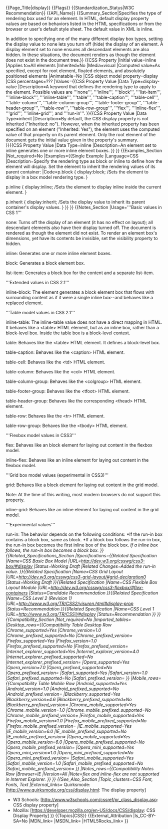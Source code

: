 {{Page_Title|display}}
{{Flags}}
{{Standardization_Status|W3C Recommendation}}
{{API_Name}}
{{Summary_Section|Specifies the type of rendering box used for an element. In HTML, default display property values are based on behaviors listed in the HTML specifications or from the browser or user's default style sheet. The default value in XML is inline.

In addition to specifying one of the many different display box types, setting the display value to none lets you turn off (hide) the display of an element. A display element set to none ensures all descendant elements are also hidden. In these situations, the document renders as though the element does not exist in the document tree.}}
{{CSS Property
|Initial value=inline
|Applies to=All elements
|Inherited=No
|Media=visual
|Computed value=As specified, except for root element, floated elements, and absolutely positioned elements
|Animatable=No
|CSS object model property=display
|CSS percentages=???
|Values={{CSS Property Value
|Data Type=display-value
|Description=A keyword that defines the rendering type to apply to the element. Possible values are '''none''', '''inline''', '''block''', '''list-item''', '''inline-block''', '''inline-table''', '''table''', '''table-caption''', '''table-cell''', '''table-column''', '''table-column-group''', '''table-footer-group''', '''table-header-group''', '''table-row''', '''table-row-group''', '''flex''', '''inline-flex''', '''grid''', '''inline-grid''', and '''run-in'''.
}}{{CSS Property Value
|Data Type=inherit
|Description=By default, the CSS display property is not inherited ("Inherited: no"). However, when the inherited property has been specified on an element ("Inherited: Yes"), the element uses the computed value of that property on its parent element. Only the root element of the document gets the initial value given in the property's summary.  
}}{{CSS Property Value
|Data Type=inline
|Description=An element set to inline generates one or more inline element boxes.
}}
}}
{{Examples_Section
|Not_required=No
|Examples={{Single Example
|Language=CSS
|Description=Specify the rendering type as block or inline to define how the element will display. Set the element to inherit the rendering values of its parent container:
|Code=p.block 
{
display:block; /Sets the element to display in a box model rendering type.
}

p.inline 
{
display:inline; /Sets the element to display inline inside the current element.
}

p.inherit 
{
display:inherit; /Sets the display value to inherit its parent container's display values.
}
}}
}}
{{Notes_Section
|Usage='''Basic values in CSS 1'''

none: Turns off the display of an element (it has no effect on layout); all descendant elements also have their display turned off. The document is rendered as though the element did not exist. To render an element box's dimensions, yet have its contents be invisible, set the visibility property to hidden.

inline: Generates one or more inline element boxes.

block: Generates a block element box.

list-item: Generates a block box for the content and a separate list-item.

'''Extended values in CSS 2.1'''

inline-block: The element generates a block element box that flows with surrounding content as if it were a single inline box--and behaves like a replaced element.

'''Table model values in CSS 2.1'''

inline-table: The inline-table value does not have a direct mapping in HTML. It behaves like a &#60;table&#62; HTML element, but as an inline box, rather than a block-level box. Inside the table box is a block-level context.

table: Behaves like the &#60;table&#62; HTML element. It defines a block-level box.

table-caption: Behaves like the &#60;caption&#62; HTML element.

table-cell: Behaves like the &#60;td&#62; HTML element.

table-column: Behaves like the &#60;col&#62; HTML element.

table-column-group: Behaves like the &#60;colgroup&#62; HTML element. 

table-footer-group: Behaves like the &#60;tfoot&#62; HTML element.

table-header-group: Behaves like the corresponding &#60;thead&#62; HTML element. 

table-row: Behaves like the &#60;tr&#62; HTML element.

table-row-group: Behaves like the &#60;tbody&#62; HTML element.

'''Flexbox model values in CSS3'''

flex: Behaves like an block element for laying out content in the flexbox model.

inline-flex: Behaves like an inline element for laying out content in the flexbox model.

'''Grid box model values (experimental in CSS3)'''

grid: Behaves like a block element for laying out content in the grid model. 

Note: At the time of this writing, most modern browsers do not support this property.

inline-grid: Behaves like an inline element for laying out content in the grid model. 

'''Experimental values'''

run-in: The behavior depends on the following conditions: 
*If the run-in box contains a block box, same as block.
*If a block box follows the run-in box, the run-in box becomes the first inline box of the block box.
*If a inline box follows, the run-in box becomes a block box.
}}
{{Related_Specifications_Section
|Specifications={{Related Specification
|Name=CSS Basic Box Model
|URL=http://dev.w3.org/csswg/css3-box/#display
|Status=Working Draft
|Related Changes=Added the run-in value.
}}{{Related Specification
|Name=CSS Grid Layout
|URL=http://dev.w3.org/csswg/css3-grid-layout/#grid-declaration0
|Status=Working Draft
}}{{Related Specification
|Name=CSS Flexible Box Layout Module
|URL=http://dev.w3.org/csswg/css3-flexbox/#flex-containers
|Status=Candidate Recommendation
}}{{Related Specification
|Name=CSS Level 2 (Revision 1)
|URL=http://www.w3.org/TR/CSS2/visuren.html#display-prop
|Status=Recommendation
}}{{Related Specification
|Name=CSS Level 1
|URL=http://www.w3.org/TR/CSS1/#display
|Status=Recommendation
}}
}}
{{Compatibility_Section
|Not_required=No
|Imported_tables=
|Desktop_rows={{Compatibility Table Desktop Row
|Chrome_supported=Yes
|Chrome_version=1.0
|Chrome_prefixed_supported=No
|Chrome_prefixed_version=
|Firefox_supported=Yes
|Firefox_version=1.0
|Firefox_prefixed_supported=No
|Firefox_prefixed_version=
|Internet_explorer_supported=Yes
|Internet_explorer_version=4.0
|Internet_explorer_prefixed_supported=No
|Internet_explorer_prefixed_version=
|Opera_supported=Yes
|Opera_version=7.0
|Opera_prefixed_supported=No
|Opera_prefixed_version=
|Safari_supported=Yes
|Safari_version=1.0
|Safari_prefixed_supported=No
|Safari_prefixed_version=
}}
|Mobile_rows={{Compatibility Table Mobile Row
|Android_supported=Yes
|Android_version=1.0
|Android_prefixed_supported=No
|Android_prefixed_version=
|Blackberry_supported=Yes
|Blackberry_version=4.6
|Blackberry_prefixed_supported=No
|Blackberry_prefixed_version=
|Chrome_mobile_supported=Yes
|Chrome_mobile_version=1.0
|Chrome_mobile_prefixed_supported=No
|Chrome_mobile_prefixed_version=
|Firefox_mobile_supported=Yes
|Firefox_mobile_version=1.0
|Firefox_mobile_prefixed_supported=No
|Firefox_mobile_prefixed_version=
|IE_mobile_supported=Yes
|IE_mobile_version=6.0
|IE_mobile_prefixed_supported=No
|IE_mobile_prefixed_version=
|Opera_mobile_supported=Yes
|Opera_mobile_version=6.0
|Opera_mobile_prefixed_supported=No
|Opera_mobile_prefixed_version=
|Opera_mini_supported=Yes
|Opera_mini_version=1.0
|Opera_mini_prefixed_supported=No
|Opera_mini_prefixed_version=
|Safari_mobile_supported=Yes
|Safari_mobile_version=1.0
|Safari_mobile_prefixed_supported=No
|Safari_mobile_prefixed_version=
}}
|Notes_rows={{Compatibility Notes Row
|Browser=IE
|Version=All
|Note=flex and inline-flex are not supported in Internet Explorer.
}}
}}
{{See_Also_Section
|Topic_clusters=CSS Font, Fonts, Text
|External_links=* Quirksmode: [http://www.quirksmode.org/css/display.html: The display property]
* W3 Schools: [http://www.w3schools.com/cssref/pr_class_display.asp: CSS display property]
* Mozilla: [https://developer.mozilla.org/en-US/docs/CSS/display: CSS Display Property]
}}
{{Topics|CSS}}
{{External_Attribution
|Is_CC-BY-SA=No
|MDN_link=
|MSDN_link=
|HTML5Rocks_link=
}}